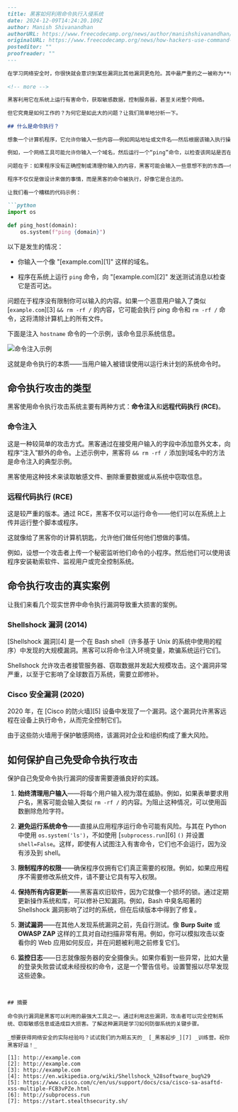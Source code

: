 ```markdown 
--- 
title: 黑客如何利用命令执行入侵系统 
date: 2024-12-09T14:24:20.109Z 
author: Manish Shivanandhan 
authorURL: https://www.freecodecamp.org/news/author/manishshivanandhan/ 
originalURL: https://www.freecodecamp.org/news/how-hackers-use-command-execution-to-break-into-systems/ 
posteditor: "" 
proofreader: "" 
--- 
 
在学习网络安全时，你很快就会意识到某些漏洞比其他漏洞更危险。其中最严重的之一被称为**命令执行**。 
 
<!-- more --> 
 
黑客利用它在系统上运行有害命令，获取敏感数据，控制服务器，甚至关闭整个网络。 
 
但它究竟是如何工作的？为何它是如此大的问题？让我们简单地分析一下。 
 
## 什么是命令执行？ 
 
想象一个计算机程序，它允许你输入一些内容——例如网站地址或文件名——然后根据该输入执行操作。 
 
例如，一个网络工具可能允许你输入一个域名，然后运行一个“ping”命令，以检查该网站是否在线。听起来很有用，对吧？ 
 
问题在于：如果程序没有正确控制或清理你输入的内容，黑客可能会输入一些意想不到的东西——例如一个删除系统上所有文件的命令。 
 
程序不仅仅是做设计来做的事情，而是黑客的命令被执行，好像它是合法的。 
 
让我们看一个糟糕的代码示例： 
 
```python 
import os 
 
def ping_host(domain): 
    os.system(f"ping {domain}") 
``` 
 
以下是发生的情况： 
 
- 你输入一个像 "[example.com][1]" 这样的域名。 
   
- 程序在系统上运行 `ping` 命令，向 "[example.com][2]" 发送测试消息以检查它是否可达。 
   
 
问题在于程序没有限制你可以输入的内容。如果一个恶意用户输入了类似 [`example.com`][3] `&& rm -rf /` 的内容，它可能会执行 ping 命令和 `rm -rf /` 命令，这将清除计算机上的所有文件。 
 
下面是注入 `hostname` 命令的一个示例，该命令显示系统信息。 
 
![命令注入示例](https://cdn.hashnode.com/res/hashnode/image/upload/v1732528002391/f9316a04-a1be-4f28-8db0-73ebc757dd79.png) 
 
这就是命令执行的本质——当用户输入被错误使用以运行未计划的系统命令时。 
 
## 命令执行攻击的类型 
 
黑客使用命令执行攻击系统主要有两种方式：**命令注入**和**远程代码执行 (RCE)**。 
 
### 命令注入 
 
这是一种较简单的攻击方式。黑客通过在接受用户输入的字段中添加意外文本，向程序“注入”额外的命令。上述示例中，黑客将 `&& rm -rf /` 添加到域名中的方法是命令注入的典型示例。 
 
黑客使用这种技术来读取敏感文件、删除重要数据或从系统中窃取信息。 
 
### 远程代码执行 (RCE) 
 
这是较严重的版本。通过 RCE，黑客不仅可以运行命令——他们可以在系统上上传并运行整个脚本或程序。 
 
这就像给了黑客你的计算机钥匙，允许他们做任何他们想做的事情。 
 
例如，设想一个攻击者上传一个秘密监听他们命令的小程序。然后他们可以使用该程序安装勒索软件、监视用户或完全控制系统。 
 
## 命令执行攻击的真实案例 
 
让我们来看几个现实世界中命令执行漏洞导致重大损害的案例。 
 
### Shellshock 漏洞 (2014) 
 
[Shellshock 漏洞][4] 是一个在 Bash shell（许多基于 Unix 的系统中使用的程序）中发现的大规模漏洞。黑客可以将命令注入环境变量，欺骗系统运行它们。 
 
Shellshock 允许攻击者接管服务器、窃取数据并发起大规模攻击。这个漏洞非常严重，以至于它影响了全球数百万系统，需要立即修补。 
 
### Cisco 安全漏洞 (2020) 
 
2020 年，在 [Cisco 的防火墙][5] 设备中发现了一个漏洞。这个漏洞允许黑客远程在设备上执行命令，从而完全控制它们。 
 
由于这些防火墙用于保护敏感网络，该漏洞对企业和组织构成了重大风险。 
 
## 如何保护自己免受命令执行攻击 
 
保护自己免受命令执行漏洞的侵害需要遵循良好的实践。 
 
1. **始终清理用户输入**——将每个用户输入视为潜在威胁。例如，如果表单要求用户名，黑客可能会输入类似 `rm -rf /` 的内容。为阻止这种情况，可以使用函数删除危险字符。 
   
2. **避免运行系统命令**——直接从应用程序运行命令可能有风险。与其在 Python 中使用 `os.system('ls')`，不如使用 [`subprocess.run`][6] `()` 并设置 `shell=False`。这样，即使有人试图注入有害命令，它们也不会运行，因为没有涉及到 shell。 
   
3. **限制程序的权限**——确保程序仅拥有它们真正需要的权限。例如，如果应用程序不需要修改系统文件，请不要让它具有写入权限。 
   
4. **保持所有内容更新**——黑客喜欢旧软件，因为它就像一个损坏的锁。通过定期更新操作系统和库，可以修补已知漏洞。例如，Bash 中臭名昭著的 Shellshock 漏洞影响了过时的系统，但在后续版本中得到了修复。 
   
5. **测试漏洞**——在其他人发现系统漏洞之前，先自行测试。像 **Burp Suite** 或 **OWASP ZAP** 这样的工具对自动扫描非常有用。例如，你可以模拟攻击以查看你的 Web 应用如何反应，并在问题被利用之前修复它们。 
   
6. **监控日志**——日志就像服务器的安全摄像头。如果你看到一些异常，比如大量的登录失败尝试或未经授权的命令，这是一个警告信号。设置警报以尽早发现这些迹象。 
   
``` 
 
 
## 摘要 
 
命令执行漏洞是黑客可以利用的最强大工具之一。通过利用这些漏洞，攻击者可以完全控制系统、窃取敏感信息或造成巨大损害。了解这种漏洞是学习如何防御系统的关键步骤。 
 
_想要获得网络安全的实际经验吗？试试我们的为期五天的_ [_黑客起步_][7] _训练营。祝你黑客好运！_ 
 
[1]: http://example.com 
[2]: http://example.com 
[3]: http://example.com 
[4]: https://en.wikipedia.org/wiki/Shellshock_%28software_bug%29 
[5]: https://www.cisco.com/c/en/us/support/docs/csa/cisco-sa-asaftd-xss-multiple-FCB3vPZe.html 
[6]: http://subprocess.run 
[7]: https://start.stealthsecurity.sh/ 
 
 